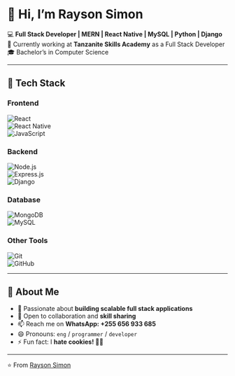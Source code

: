 # 👋 Hi, I’m Rayson Simon  

💻 **Full Stack Developer | MERN | React Native | MySQL | Python | Django**  
🚀 Currently working at **Tanzanite Skills Academy** as a Full Stack Developer  
🎓 Bachelor’s in Computer Science  

---

## 🚀 Tech Stack  

### Frontend  
![React](https://img.shields.io/badge/React-20232A?style=for-the-badge&logo=react&logoColor=61DAFB)  
![React Native](https://img.shields.io/badge/React_Native-20232A?style=for-the-badge&logo=react&logoColor=61DAFB)  
![JavaScript](https://img.shields.io/badge/JavaScript-F7DF1E?style=for-the-badge&logo=javascript&logoColor=black)  

### Backend  
![Node.js](https://img.shields.io/badge/Node.js-43853D?style=for-the-badge&logo=node.js&logoColor=white)  
![Express.js](https://img.shields.io/badge/Express.js-404D59?style=for-the-badge)  
![Django](https://img.shields.io/badge/Django-092E20?style=for-the-badge&logo=django&logoColor=white)  

### Database  
![MongoDB](https://img.shields.io/badge/MongoDB-4EA94B?style=for-the-badge&logo=mongodb&logoColor=white)  
![MySQL](https://img.shields.io/badge/MySQL-005C84?style=for-the-badge&logo=mysql&logoColor=white)  

### Other Tools  
![Git](https://img.shields.io/badge/Git-F05032?style=for-the-badge&logo=git&logoColor=white)  
![GitHub](https://img.shields.io/badge/GitHub-181717?style=for-the-badge&logo=github&logoColor=white)  

---

## 👀 About Me  
- 🌱 Passionate about **building scalable full stack applications**  
- 💞️ Open to collaboration and **skill sharing**  
- 📫 Reach me on **WhatsApp: +255 656 933 685**  
- 😄 Pronouns: `eng` / `programmer` / `developer`  
- ⚡ Fun fact: I **hate cookies! 🍪🚫**  

---

⭐️ From [Rayson Simon](https://github.com/ENG-RAYSONSIMON)